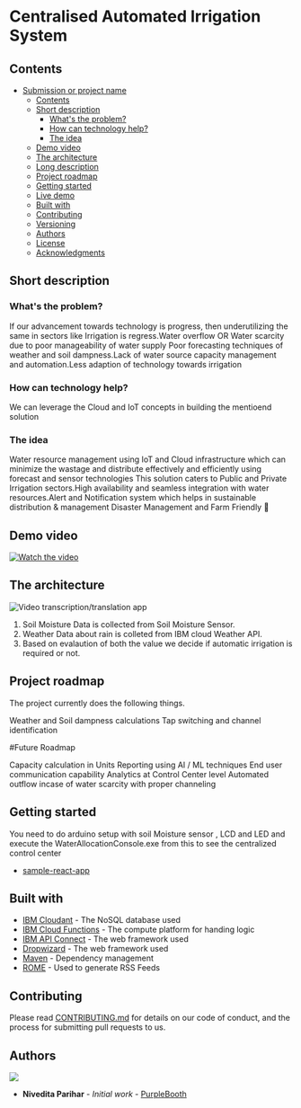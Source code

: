 # Centralised Automated Irrigation System

## Contents

- [Submission or project name](#submission-or-project-name)
  - [Contents](#contents)
  - [Short description](#short-description)
    - [What's the problem?](#whats-the-problem)
    - [How can technology help?](#how-can-technology-help)
    - [The idea](#the-idea)
  - [Demo video](#demo-video)
  - [The architecture](#the-architecture)
  - [Long description](#long-description)
  - [Project roadmap](#project-roadmap)
  - [Getting started](#getting-started)
  - [Live demo](#live-demo)
  - [Built with](#built-with)
  - [Contributing](#contributing)
  - [Versioning](#versioning)
  - [Authors](#authors)
  - [License](#license)
  - [Acknowledgments](#acknowledgments)

## Short description

### What's the problem?

If our advancement towards technology is progress, then underutilizing the same in sectors like Irrigation is regress.Water overflow OR Water scarcity due to poor manageability of water supply 
Poor forecasting techniques of weather and soil dampness.Lack of water source capacity management  and automation.Less adaption of technology towards irrigation


### How can technology help?

We can leverage the Cloud and IoT concepts in building the mentioend solution

### The idea

Water resource management using IoT and Cloud infrastructure which can minimize the wastage and distribute effectively and efficiently using forecast and sensor technologies 
This solution caters to Public and Private Irrigation sectors.High availability and seamless integration with water resources.Alert and Notification system which helps in sustainable distribution & management
Disaster Management and Farm Friendly 

## Demo video

[![Watch the video](https://github.com/Call-for-Code/Liquid-Prep/blob/master/images/readme/IBM-interview-video-image.png)](https://youtu.be/miqzJWapg4s)

## The architecture

![Video transcription/translation app](https://developer.ibm.com/developer/tutorials/cfc-starter-kit-speech-to-text-app-example/images/cfc-covid19-remote-education-diagram-2.png)

1. Soil Moisture Data is collected from Soil Moisture Sensor.
2. Weather Data about rain is colleted from IBM cloud Weather API.
3. Based on evalaution of both the value we decide if automatic irrigation is required or not.


## Project roadmap

The project currently does the following things.

Weather and Soil dampness calculations
Tap switching and channel identification

#Future Roadmap

Capacity calculation in Units 
Reporting using AI / ML techniques
End user communication capability
Analytics at Control Center level
Automated outflow incase of water scarcity with proper channeling 


## Getting started

You need to do arduino setup with soil Moisture sensor , LCD and LED and execute the WaterAllocationConsole.exe from this to see the centralized control center

- [sample-react-app](./sample-react-app/)

## Built with

- [IBM Cloudant](https://cloud.ibm.com/catalog?search=cloudant#search_results) - The NoSQL database used
- [IBM Cloud Functions](https://cloud.ibm.com/catalog?search=cloud%20functions#search_results) - The compute platform for handing logic
- [IBM API Connect](https://cloud.ibm.com/catalog?search=api%20connect#search_results) - The web framework used
- [Dropwizard](http://www.dropwizard.io/1.0.2/docs/) - The web framework used
- [Maven](https://maven.apache.org/) - Dependency management
- [ROME](https://rometools.github.io/rome/) - Used to generate RSS Feeds

## Contributing

Please read [CONTRIBUTING.md](CONTRIBUTING.md) for details on our code of conduct, and the process for submitting pull requests to us.

## Authors

<a href="https://github.com/Call-for-Code/Project-Sample/graphs/contributors">
  <img src="https://contributors-img.web.app/image?repo=Call-for-Code/Project-Sample" />
</a>

- **Nivedita Parihar** - _Initial work_ - [PurpleBooth](https://github.com/nive20)

